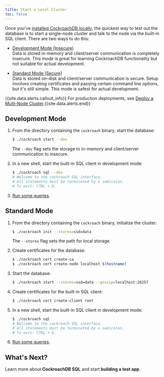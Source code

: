 ```yaml
---
title: Start a Local Cluster
toc: false
---
```


Once you've [installed CockroachDB locally](/install-cockroachdb), the quickest way to test out the database is to start a single-node cluster and talk to the node via the built-in SQL client. There are two ways to do this:

- [Development Mode (Insecure)](#development-mode)  
Data is stored in-memory and client/server communication is completely insecure. This mode is great for learning CockroachDB functionality but not suitable for actual development.

- [Standard Mode (Secure)](#standard-mode)  
Data is stored on-disk and client/server communication is secure. Setup involves creating certificates and passing certain command line options, but it's still simple. This mode is safest for actual development. 

{{site.data.alerts.callout_info}} For production deployments, see <a href="http://cockroachlabs.com/docs/deploy-a-multinode-cluster.html">Deploy a Multi-Node Cluster</a>.{{site.data.alerts.end}}

## Development Mode

1. From the directory containing the `cockroach` binary, start the database:
    
    ```bash
    $ ./cockroach start --dev
    ```
    The `--dev` flag sets the storage to in-memory and client/server communication to insecure. 

2. In a new shell, start the built-in SQL client in development mode:

    ```bash
    $ ./cockroach sql --dev
    # Welcome to the cockroach SQL interface.
    # All statements must be terminated by a semicolon.
    # To exit: CTRL + D.
    ```

4. [Run some queries](/basic-sql-commands.html).

## Standard Mode

1. From the directory containing the `cockroach` binary, initialize the cluster:

    ```bash
    $ ./cockroach init --stores=ssd=data
    ```
    The `--stores` flag sets the path for local storage.

2. Create certificates for the database:

    ```bash
    $ ./cockroach cert create-ca
    $ ./cockroach cert create-node localhost $(hostname) 
    ```

3. Start the database:

    ```bash
    $ ./cockroach start --stores=ssd=data --gossip=localhost:26257
    ```

3. Create certificates for the built-in SQL client:

    ```bash
    $ ./cockroach cert create-client root
    ```

3. In a new shell, start the built-in SQL client in development mode:

    ```bash
    $ ./cockroach sql
    # Welcome to the cockroach SQL interface.
    # All statements must be terminated by a semicolon.
    # To exit: CTRL + D.
    ```

4. [Run some queries](/basic-sql-commands.html).

## What's Next?
Learn more about **CockroachDB SQL** and start **building a test app**.
